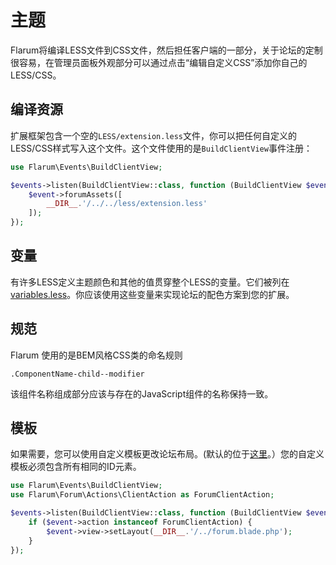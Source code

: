 # 主题

Flarum将编译LESS文件到CSS文件，然后担任客户端的一部分，关于论坛的定制很容易，在管理员面板外观部分可以通过点击“编辑自定义CSS”添加你自己的LESS/CSS。

## 编译资源

扩展框架包含一个空的`LESS/extension.less`文件，你可以把任何自定义的LESS/CSS样式写入这个文件。这个文件使用的是`BuildClientView`事件注册：

```php
use Flarum\Events\BuildClientView;

$events->listen(BuildClientView::class, function (BuildClientView $event) {
    $event->forumAssets([
        __DIR__.'/../../less/extension.less'
    ]);
});
```

## 变量

有许多LESS定义主题颜色和其他的值贯穿整个LESS的变量。它们被列在[variables.less](https://github.com/flarum/core/blob/master/less/lib/variables.less)。你应该使用这些变量来实现论坛的配色方案到您的扩展。

## 规范

Flarum 使用的是BEM风格CSS类的命名规则

    .ComponentName-child--modifier
    
该组件名称组成部分应该与存在的JavaScript组件的名称保持一致。

## 模板

如果需要，您可以使用自定义模板更改论坛布局。(默认的位于[这里](https://github.com/flarum/core/blob/master/views/forum.blade.php)。）您的自定义模板必须包含所有相同的ID元素。
```php
use Flarum\Events\BuildClientView;
use Flarum\Forum\Actions\ClientAction as ForumClientAction;

$events->listen(BuildClientView::class, function (BuildClientView $event) {
    if ($event->action instanceof ForumClientAction) {
        $event->view->setLayout(__DIR__.'/../forum.blade.php');
    }
});
```
